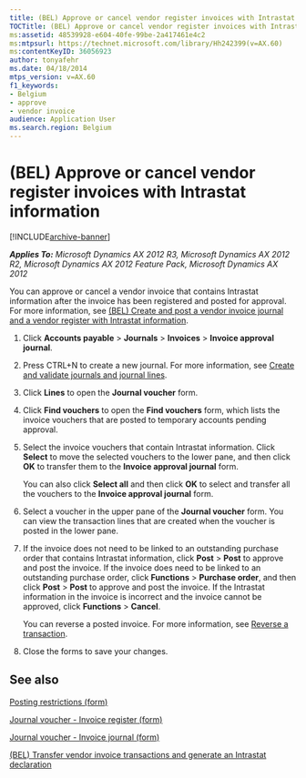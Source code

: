 ```yaml
---
title: (BEL) Approve or cancel vendor register invoices with Intrastat information
TOCTitle: (BEL) Approve or cancel vendor register invoices with Intrastat information
ms:assetid: 48539928-e604-40fe-99be-2a417461e4c2
ms:mtpsurl: https://technet.microsoft.com/library/Hh242399(v=AX.60)
ms:contentKeyID: 36056923
author: tonyafehr
ms.date: 04/18/2014
mtps_version: v=AX.60
f1_keywords:
- Belgium
- approve
- vendor invoice
audience: Application User
ms.search.region: Belgium
---
```


# (BEL) Approve or cancel vendor register invoices with Intrastat information 


[!INCLUDE[archive-banner](includes/archive-banner.md)]


_**Applies To:** Microsoft Dynamics AX 2012 R3, Microsoft Dynamics AX 2012 R2, Microsoft Dynamics AX 2012 Feature Pack, Microsoft Dynamics AX 2012_

You can approve or cancel a vendor invoice that contains Intrastat information after the invoice has been registered and posted for approval. For more information, see [(BEL) Create and post a vendor invoice journal and a vendor register with Intrastat information](bel-create-and-post-a-vendor-invoice-journal-and-a-vendor-register-with-intrastat-information.md).

1.  Click **Accounts payable** \> **Journals** \> **Invoices** \> **Invoice approval journal**.

2.  Press CTRL+N to create a new journal. For more information, see [Create and validate journals and journal lines](create-and-validate-journals-and-journal-lines.md).

3.  Click **Lines** to open the **Journal voucher** form.

4.  Click **Find vouchers** to open the **Find vouchers** form, which lists the invoice vouchers that are posted to temporary accounts pending approval.

5.  Select the invoice vouchers that contain Intrastat information. Click **Select** to move the selected vouchers to the lower pane, and then click **OK** to transfer them to the **Invoice approval journal** form.
    
    You can also click **Select all** and then click **OK** to select and transfer all the vouchers to the **Invoice approval journal** form.

6.  Select a voucher in the upper pane of the **Journal voucher** form. You can view the transaction lines that are created when the voucher is posted in the lower pane.

7.  If the invoice does not need to be linked to an outstanding purchase order that contains Intrastat information, click **Post** \> **Post** to approve and post the invoice. If the invoice does need to be linked to an outstanding purchase order, click **Functions** \> **Purchase order**, and then click **Post** \> **Post** to approve and post the invoice. If the Intrastat information in the invoice is incorrect and the invoice cannot be approved, click **Functions** \> **Cancel**.
    
    You can reverse a posted invoice. For more information, see [Reverse a transaction](reverse-a-transaction.md).

8.  Close the forms to save your changes.

## See also

[Posting restrictions (form)](https://technet.microsoft.com/library/hh227598\(v=ax.60\))

[Journal voucher - Invoice register (form)](https://technet.microsoft.com/library/aa575517\(v=ax.60\))

[Journal voucher - Invoice journal (form)](https://technet.microsoft.com/library/aa616218\(v=ax.60\))

[(BEL) Transfer vendor invoice transactions and generate an Intrastat declaration](bel-transfer-vendor-invoice-transactions-and-generate-an-intrastat-declaration.md)

  


